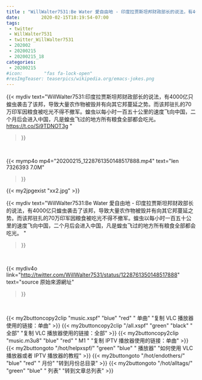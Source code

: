 ```yaml
---
title : "WillWalter7531:Be Water 愛自由地 - 印度拉贾斯坦邦财政部长的说法，有4000亿只蝗虫袭击了该邦，导致大量农作物被毁并有向其它邦蔓延之势。而该邦驻扎的70万印军因粮食被吃光不得不撤军。蝗虫以每小时一百五十公里的速度飞向中国，二个月后会进入中国，凡是蝗虫飞过的地方所有粮食全部都会吃光。 "
date:        2020-02-15T18:19:54-07:00
tags:
 - twitter
 - WillWalter7531
 - twitter_WillWalter7531
 - 202002
 - 20200215
 - 20200215_18
categories:
 - 20200215
#icon:        "fas fa-lock-open"
#resImgTeaser: teaserpics/wikipedia.org/emacs-jokes.png
---
```


{{< mydiv text="WillWalter7531:印度拉贾斯坦邦财政部长的说法，有4000亿只蝗虫袭击了该邦，导致大量农作物被毁并有向其它邦蔓延之势。而该邦驻扎的70万印军因粮食被吃光不得不撤军。蝗虫以每小时一百五十公里的速度飞向中国，二个月后会进入中国，凡是蝗虫飞过的地方所有粮食全部都会吃光。 https://t.co/Si9TDNOT3g "
>}}
<br>


{{< mymp4o mp4="20200215_1228761350148517888.mp4"
text="len 7326393    7.0M"
>}}

{{< my2jpgexist "xx2.jpg" >}}<br>



{{< mydiv text="WillWalter7531:Be Water 愛自由地 - 印度拉贾斯坦邦财政部长的说法，有4000亿只蝗虫袭击了该邦，导致大量农作物被毁并有向其它邦蔓延之势。而该邦驻扎的70万印军因粮食被吃光不得不撤军。蝗虫以每小时一百五十公里的速度飞向中国，二个月后会进入中国，凡是蝗虫飞过的地方所有粮食全部都会吃光。 "
>}}
<br>

{{< mydiv4o link="http://twitter.com/WillWalter7531/status/1228761350148517888"
text="source 原始來源網址"
>}}


<br>



{{< my2buttoncopy2clip "music.xspf"        "blue"   "red"    " 单曲"  "复制 VLC 播放器使用的链接：单曲" >}} {{< my2buttoncopy2clip "/all.xspf"         "green"  "black"  " 全部"  "复制 VLC 播放器使用的链接：全部" >}} {{< my2buttoncopy2clip "music.m3u8"        "blue"   "red"    " M1 "    "复制 IPTV 播放器使用的链接：单曲" >}} {{< my2buttongoto      "/hot/helpxspf/"    "green"  "blue"   " 播放器" "如何使用 VLC 播放器或者 IPTV 播放器的教程" >}} {{< my2buttongoto      "/hot/endothers/"   "blue"   "red"    " 月份"   "转到月份总目录" >}} {{< my2buttongoto      "/hot/alltags/"     "green"  "blue"   " 列表"   "转到文章总列表" >}} 
